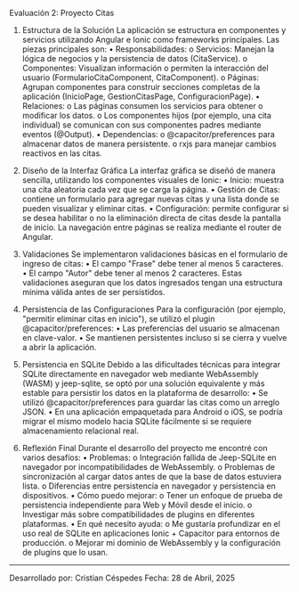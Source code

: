 Evaluación 2: Proyecto Citas
1. Estructura de la Solución
La aplicación se estructura en componentes y servicios utilizando Angular e Ionic como frameworks principales. Las piezas principales son:
•	Responsabilidades:
  o	Servicios: Manejan la lógica de negocios y la persistencia de datos (CitaService).
  o	Componentes: Visualizan información o permiten la interacción del usuario (FormularioCitaComponent, CitaComponent).
  o	Páginas: Agrupan componentes para construir secciones completas de la aplicación (InicioPage, GestionCitasPage, ConfiguracionPage).
•	Relaciones:
  o	Las páginas consumen los servicios para obtener o modificar los datos.
  o	Los componentes hijos (por ejemplo, una cita individual) se comunican con sus componentes padres mediante eventos (@Output).
•	Dependencias:
  o	@capacitor/preferences para almacenar datos de manera persistente.
  o	rxjs para manejar cambios reactivos en las citas.

2. Diseño de la Interfaz Gráfica
La interfaz gráfica se diseñó de manera sencilla, utilizando los componentes visuales de Ionic:
•	Inicio: muestra una cita aleatoria cada vez que se carga la página.
•	Gestión de Citas: contiene un formulario para agregar nuevas citas y una lista donde se pueden visualizar y eliminar citas.
•	Configuración: permite configurar si se desea habilitar o no la eliminación directa de citas desde la pantalla de inicio.
La navegación entre páginas se realiza mediante el router de Angular.

3. Validaciones
Se implementaron validaciones básicas en el formulario de ingreso de citas:
•	El campo "Frase" debe tener al menos 5 caracteres.
•	El campo "Autor" debe tener al menos 2 caracteres.
Estas validaciones aseguran que los datos ingresados tengan una estructura mínima válida antes de ser persistidos.

4. Persistencia de las Configuraciones
Para la configuración (por ejemplo, "permitir eliminar citas en inicio"), se utilizó el plugin @capacitor/preferences:
•	Las preferencias del usuario se almacenan en clave-valor.
•	Se mantienen persistentes incluso si se cierra y vuelve a abrir la aplicación.

5. Persistencia en SQLite
Debido a las dificultades técnicas para integrar SQLite directamente en navegador web mediante WebAssembly (WASM) y jeep-sqlite, se optó por una solución equivalente y más estable para persistir los datos en la plataforma de desarrollo:
•	Se utilizó @capacitor/preferences para guardar las citas como un arreglo JSON.
•	En una aplicación empaquetada para Android o iOS, se podría migrar el mismo modelo hacia SQLite fácilmente si se requiere almacenamiento relacional real.

6. Reflexión Final
Durante el desarrollo del proyecto me encontré con varios desafíos:
•	Problemas:
  o	Integración fallida de Jeep-SQLite en navegador por incompatibilidades de WebAssembly.
  o	Problemas de sincronización al cargar datos antes de que la base de datos estuviera lista.
  o	Diferencias entre persistencia en navegador y persistencia en dispositivos.
•	Cómo puedo mejorar:
  o	Tener un enfoque de prueba de persistencia independiente para Web y Móvil desde el inicio.
  o	Investigar más sobre compatibilidades de plugins en diferentes plataformas.
•	En qué necesito ayuda:
  o	Me gustaría profundizar en el uso real de SQLite en aplicaciones Ionic + Capacitor para entornos de producción.
  o	Mejorar mi dominio de WebAssembly y la configuración de plugins que lo usan.
________________________________________
Desarrollado por: Cristian Céspedes
Fecha: 28 de Abril, 2025
